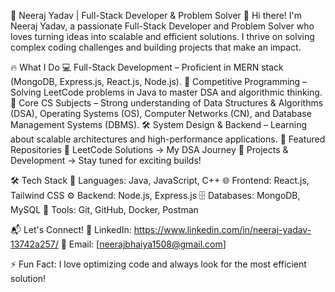 🚀 Neeraj Yadav | Full-Stack Developer & Problem Solver
👋 Hi there! I'm Neeraj Yadav, a passionate Full-Stack Developer and Problem Solver who loves turning ideas into scalable and efficient solutions. I thrive on solving complex coding challenges and building projects that make an impact.

🔥 What I Do
💻 Full-Stack Development – Proficient in MERN stack (MongoDB, Express.js, React.js, Node.js).
🚀 Competitive Programming – Solving LeetCode problems in Java to master DSA and algorithmic thinking.
🎯 Core CS Subjects – Strong understanding of Data Structures & Algorithms (DSA), Operating Systems (OS), Computer Networks (CN), and Database Management Systems (DBMS).
🛠 System Design & Backend – Learning about scalable architectures and high-performance applications.
📂 Featured Repositories
📌 LeetCode Solutions → My DSA Journey
📌 Projects & Development → Stay tuned for exciting builds!

🛠 Tech Stack
🚀 Languages: Java, JavaScript, C++
🌐 Frontend: React.js, Tailwind CSS
⚙️ Backend: Node.js, Express.js
🗄️ Databases: MongoDB, MySQL
🔧 Tools: Git, GitHub, Docker, Postman

📬 Let's Connect!
💼 LinkedIn: https://www.linkedin.com/in/neeraj-yadav-13742a257/
📧 Email: [neerajbhaiya1508@gmail.com]

⚡ Fun Fact: I love optimizing code and always look for the most efficient solution!


